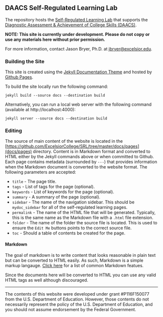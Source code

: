## DAACS Self-Regulated Learning Lab

The repository hosts the [Self-Regulated Learning Lab](http://srl.daacs.net) that supports the [Diagnostic Assessment & Achievement of College Skills (DAACS)](http://daacs.net).

**NOTE: This site is currently under development. Please do not copy or use any materials here without prior permission.**

For more information, contact Jason Bryer, Ph.D. at jbryer@excelsior.edu.

### Building the Site

This site is created using the [Jekyll Documentation Theme](http://idratherbewriting.com/documentation-theme-jekyll/) and hosted by [Github Pages](https://pages.github.com/).

To build the site locally run the following command:

```
jekyll build --source docs --destination build
```

Alternatively, you can run a local web server with the following command (available at http://localhost:4000):

```
jekyll server --source docs --destination build
```

### Editing

The source of main content of the website is located in the [https://github.com/ExcelsiorCollege/SRL/tree/master/docs/pages](docs/pages) directory. Content is in Markdown format and converted to HTML either by the Jekyll commands above or when committed to Github. Each page contains metadata (surrounded by `---`) that provides information when the Markdown document is converted to the website format. The following parameters are accepted:

* `title` - The page title.
* `tags` - List of tags for the page (optional).
* `keywords` - List of keywords for the page (optional).
* `summary` - A summary of the page (optional).
* `sidebar` - The name of the navigation sidebar. This should be `mydoc_sidebar` for all of the self-regulated learning pages.
* `permalink` - The name of the HTML file that will be generated. Typically, this is the same name as the Markdown file with a `.html` file extension.
* `folder` - The name of the folder the source file is located. This is used to ensure the `Edit Me` buttons points to the correct source file.
* `toc` - Should a table of contents be created for the page.

#### Markdown

The goal of markdown is to write content that looks reasonable in plain text but can be converted to HTML easily. As such, Markdown is a simple markup langauge. [Click here](Markdown.md) for a list of common Markdown featues.

Since the documents here will be converted to HTML you can use any valid HTML tags as well although discouraged.

___________

The contents of this website were developed under grant #P116F150077 from the U.S. Department of Education. However, those contents do not necessarily represent the policy of the U.S. Department of Education, and you should not assume endorsement by the Federal Government.

